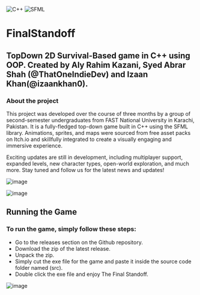![C++](https://img.shields.io/badge/c++-%2300599C.svg?style=for-the-badge&logo=c%2B%2B&logoColor=white)
![SFML](https://img.shields.io/badge/SFML-8CC445.svg?style=for-the-badge&logo=SFML&logoColor=white)
# FinalStandoff

## TopDown 2D Survival-Based game in C++ using OOP. Created by Aly Rahim Kazani, Syed Abrar Shah (@ThatOneIndieDev) and Izaan Khan(@izaankhan0).

### About the project
This project was developed over the course of three months by a group of second-semester undergraduates from FAST National University in Karachi, Pakistan. It is a fully-fledged top-down game built in C++ using the SFML library. Animations, sprites, and maps were sourced from free asset packs on Itch.io and skillfully integrated to create a visually engaging and immersive experience.

Exciting updates are still in development, including multiplayer support, expanded levels, new character types, open-world exploration, and much more. Stay tuned and follow us for the latest news and updates!

![image](https://github.com/user-attachments/assets/6e009aa2-6284-4c7d-a3f2-7e29a3e32ffd)

 
 ![image](https://github.com/user-attachments/assets/ce767f0d-08b6-47fc-af5c-605982d3dbdf)

## Running the Game
### To run the game, simply follow these steps:
- Go to the releases section on the Github repository.
- Download the zip of the latest release.
- Unpack the zip.
- Simply cut the exe file for the game and paste it inside the source code folder named (src).
- Double click the exe file and enjoy The Final Standoff.

![image](https://github.com/user-attachments/assets/2e4afe96-4c2f-4b8b-969d-95fd68bd4282)


